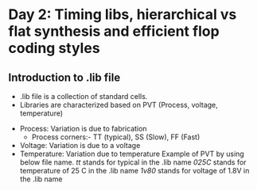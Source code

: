 # Day 2: Timing libs, hierarchical vs flat synthesis and efficient flop coding styles

## Introduction to .lib file
* .lib file is a collection of standard cells. 
* Libraries are characterized based on PVT (Process, voltage, temperature)
- Process: Variation is due to fabrication
  * Process corners:- TT (typical), SS (Slow), FF (Fast)
- Voltage: Variation is due to a voltage
- Temperature: Variation due to temperature
Example of PVT by using below file name.
*tt* stands for typical in the .lib name
*025C* stands for temperature of 25 C in the .lib name
*1v80* stands for voltage of 1.8V in the .lib name


